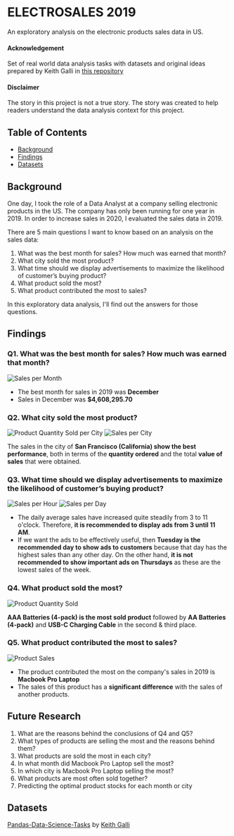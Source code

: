 ﻿# ELECTROSALES 2019 
An exploratory analysis on the electronic products sales data in US.

#### Acknowledgement
Set of real world data analysis tasks with datasets and original ideas prepared by Keith Galli in [this repository](https://github.com/KeithGalli/Pandas-Data-Science-Tasks)

#### Disclaimer
The story in this project is not a true story. The story was created to help readers understand the data analysis context for this project.

## Table of Contents
* [Background](#background)
* [Findings](#findings)
* [Datasets](#datasets)

## Background
One day, I took the role of a Data Analyst at a company selling electronic products in the US. The company has only been running for one year in 2019. In order to increase sales in 2020, I evaluated the sales data in 2019.

There are 5 main questions I want to know based on an analysis on the sales data:
1. What was the best month for sales? How much was earned that month?
2. What city sold the most product?
3. What time should we display advertisements to maximize the likelihood of customer’s buying product?
4. What product sold the most?
5. What product contributed the most to sales?

In this exploratory data analysis, I'll find out the answers for those questions.

## Findings
### Q1. What was the best month for sales? How much was earned that month?
![Sales per Month](https://github.com/rico21rpp/electrosales-2019/blob/master/img/sales_per_month.png?raw=true)

* The best month for sales in 2019 was **December**
* Sales in December was **$4,608,295.70**

### Q2. What city sold the most product?
![Product Quantity Sold per City](https://github.com/rico21rpp/electrosales-2019/blob/master/img/product_quantity_sold_per_city.png?raw=true)
![Sales per City](https://github.com/rico21rpp/electrosales-2019/blob/master/img/sales_per_city.png?raw=true)

The sales in the city of **San Francisco (California) show the best performance**, both in terms of the **quantity ordered** and the total **value of sales** that were obtained.

### Q3. What time should we display advertisements to maximize the likelihood of customer’s buying product?
![Sales per Hour](https://github.com/rico21rpp/electrosales-2019/blob/master/img/sales_per_hour.png?raw=true)
![Sales per Day](https://github.com/rico21rpp/electrosales-2019/blob/master/img/sales_per_day.png?raw=true)

* The daily average sales have increased quite steadily from 3 to 11 o'clock. Therefore, **it is recommended to display ads from 3 until 11 AM**.
* If we want the ads to be effectively useful, then **Tuesday is the recommended day to show ads to customers** because that day has the highest sales than any other day. On the other hand, **it is not recommended to show important ads on Thursdays** as these are the lowest sales of the week.

### Q4. What product sold the most?
![Product Quantity Sold](https://github.com/rico21rpp/electrosales-2019/blob/master/img/product_quantity_sold.png?raw=true)

**AAA Batteries (4-pack) is the most sold product** followed by **AA Batteries (4-pack)** and **USB-C Charging Cable** in the second & third place.

### Q5. What product contributed the most to sales?
![Product Sales](https://github.com/rico21rpp/electrosales-2019/blob/master/img/product_sales.png?raw=true)

* The product contributed the most on the company's sales in 2019 is **Macbook Pro Laptop**
* The sales of this product has a **significant difference** with the sales of another products.

## Future Research
1. What are the reasons behind the conclusions of Q4 and Q5?
2. What types of products are selling the most and the reasons behind them?
3. What products are sold the most in each city?
4. In what month did Macbook Pro Laptop sell the most?
5. In which city is Macbook Pro Laptop selling the most?
6. What products are most often sold together?
7. Predicting the optimal product stocks for each month or city

## Datasets
[Pandas-Data-Science-Tasks](https://github.com/KeithGalli/Pandas-Data-Science-Tasks) by [Keith Galli](https://github.com/KeithGalli)